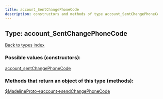 ```yaml
---
title: account_SentChangePhoneCode
description: constructors and methods of type account_SentChangePhoneCode
---
```

## Type: account\_SentChangePhoneCode  
[Back to types index](index.md)



### Possible values (constructors):

[account\_sentChangePhoneCode](../constructors/account_sentChangePhoneCode.md)  



### Methods that return an object of this type (methods):

[$MadelineProto->account->sendChangePhoneCode](../methods/account_sendChangePhoneCode.md)  



